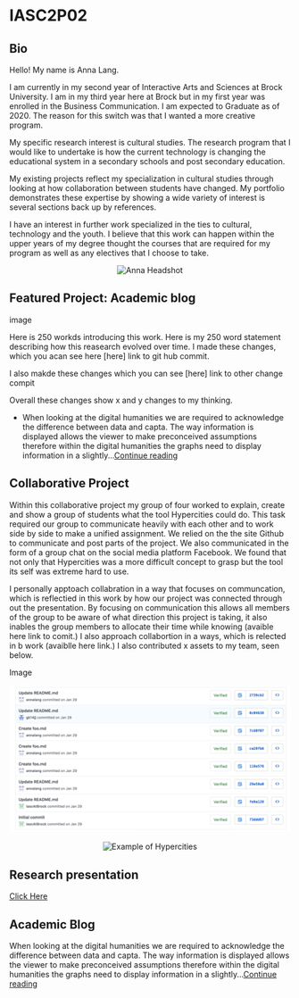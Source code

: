 # IASC2P02

## Bio 

<p> Hello! My name is Anna Lang. 

  I am currently in my second year of Interactive Arts and Sciences at Brock University. I am in my third year here at Brock but in my first year was enrolled in the Business Communication. I am expected to Graduate as of 2020. The reason for this switch was that I wanted a more creative program. 

  My specific research interest is cultural studies. The research program that I would like to undertake is how the current technology is changing the educational system in a secondary schools and post secondary education. 

  My existing projects reflect my specialization in cultural studies through looking at how collaboration between students have changed. My portfolio demonstrates these expertise by showing a wide variety of interest is several sections back up by references. 

  I have an interest in further work specialized in the ties to cultural, technology and the youth. I believe that this work can happen within the upper years of my degree thought the courses that are required for my program as well as any electives that I choose to take. </p> 

<p align="center">
  <img src="AL OWP003.jpg" alt="Anna Headshot" />
</p>

## Featured Project:  Academic blog 

image 

Here is 250 workds introducing this work. 
Here is my 250 word statement describing how this reasearch evolved over time. I made these changes, which you acan see here [here] link to git hub commit. 

I also makde these changes which you can see [here] link to other change compit 

Overall these changes show x and y changes to my thinking. 

+ When looking at the digital humanities we are required to acknowledge the difference between data and capta. The way information is displayed allows the viewer to make preconceived assumptions therefore within the digital humanities the graphs need to display information in a slightly...[Continue reading](publishblogpost.md)

## Collaborative Project 

  Within this collaborative project my group of four worked to explain, create and show a group of students what the tool Hypercities could do. This task required our group to communicate heavily with each other and to work side by side to make a unified assignment. We relied on the the site Github to communicate and post parts of the project. We also communicated in the form of a group chat on the social media platform Facebook. We found that not only that Hypercities was a more difficult concept to grasp but the tool its self was extreme hard to use. 

I personally apptoach collabration in a way that focuses on communcation, which is reflectied in this work by how our project was connected through out the presentation. By focusing on communication this allows all members of the group to be aware of what direction this project is taking, it also inables the group members to allocate their time while knowing  (avaible here link to comit.) I also approach collabortion in a ways, which is relected in b work (avaiblle here link.) I also contributed x assets to my team, seen below. 

Image
<p align="center">
  <img src="Screen Shot 2018-04-14 at 12.37.37 PM.png" alt="screenshot from githubt" />
</p>

<p align="center">
  <img src="SNY Pop Dens 1980 NB.PNG" alt="Example of Hypercities" />
</p>


## Research presentation 

[Click Here](reveal/index.html)


## Academic Blog

When looking at the digital humanities we are required to acknowledge the difference between data and capta. The way information is displayed allows the viewer to make preconceived assumptions therefore within the digital humanities the graphs need to display information in a slightly...[Continue reading](publishblogpost.md)
